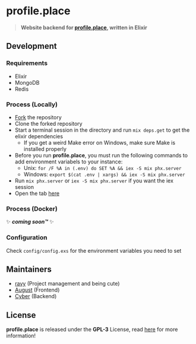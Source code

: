 # profile.place
> **Website backend for [profile.place](https://profile.place), written in Elixir**

## Development
### Requirements
- Elixir
- MongoDB
- Redis

### Process (Locally)
- [Fork](https://github.com/profile-place/website/fork) the repository
- Clone the forked repository
- Start a terminal session in the directory and run `mix deps.get` to get the elixir dependencies
  - If you get a weird Make error on Windows, make sure Make is installed properly
- Before you run **profile.place**, you must run the following commands to add environment variabels to your instance:
  - Unix: `for /F %A in (.env) do SET %A && iex -S mix phx.server`
  - Windows: `export $(cat .env | xargs) && iex -S mix phx.server`
- Run `mix phx.server` or `iex -S mix phx.server` if you want the iex session
- Open the tab [here](http://localhost:4000)

### Process (Docker)
:sparkles: ***coming soon™️*** :sparkles:

### Configuration
Check `config/config.exs` for the environment variables you need to set

## Maintainers
- [ravy](https://ravy.pink) (Project management and being cute)
- [August](https://floofy.dev) (Frontend)
- [Cyber](https://github.com/Cyber28) (Backend)

## License
**profile.place** is released under the **GPL-3** License, read [here](/LICENSE) for more information!
